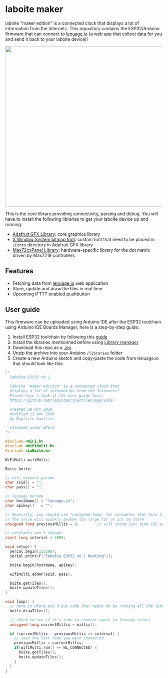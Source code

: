 # laboite maker
laboite "maker edition" is a connected clock that displays a lot of information from the Internetz. This repository contains the ESP32/Arduino firmware that can connect to [lenuage.io](https://lenuage.io/) (a web app that collect data for you and send it back to your laboite device)!

<img src="https://raw.githubusercontent.com/laboiteproject/laboite-maker/master/images/labo%C3%AEte_usb.png" width="512">

This is the core library providing connectivity, parsing and debug. You will have to install the following libraries to get your laboîte device up and running:
* [Adafruit GFX Library](https://github.com/adafruit/Adafruit-GFX-Library): core graphics library
* [X Window System bitmap font](https://github.com/adafruit/Adafruit-GFX-Library): custom font that need to be placed in `/Fonts` directory in Adafruit GFX library
* [Max72xxPanel Library](https://github.com/markruys/arduino-Max72xxPanel): hardware-specific library for the dot matrix driven by Max7219 controllers

## Features
* Fetching data from [lenuage.io](https://lenuage.io/) web application
* Store, update and draw the tiles in real time
* Upcoming IFTTT enabled pushbutton

## User guide
This firmware can be uploaded using Arduino IDE after the ESP32 toolchain using Arduino IDE Boards Manager, here is a step-by-step guide:
1. Install ESP32 toolchain by following this [guide](https://github.com/espressif/arduino-esp32/blob/master/docs/arduino-ide/boards_manager.md)
2. Install the libraries mentionned before using [Library manager](https://www.arduino.cc/en/Guide/Libraries#toc3)
3. Download this repo as a [.zip](https://github.com/laboiteproject/laboite-maker/archive/master.zip)
4. Unzip the archive into your Arduino `/libraries` folder
5. Create a new Arduino sketch and copy-paste the code from lenuage.io that should look like this:

```c
/*
  laboîte ESP32 v0.1

  laboite "maker edition" is a connected clock that
  displays a lot of information from the Internetz!
  Please have a look at the user guide here:
  https://github.com/laboiteproject/lenuage/wiki/

  created 28 Oct 2018
  modified 11 Nov 2018
  by Baptiste Gaultier

  released under GPLv3
*/

#include <WiFi.h>
#include <WiFiMulti.h>
#include <LaBoite.h>

WiFiMulti wifiMulti;

Boite boite;

// wifi network params
char ssid[] = "";
char pass[] = "";

// lenuage params
char hostName[] = "lenuage.io";
char apikey[]   = "";

// Generally, you should use "unsigned long" for variables that hold time
// The value will quickly become too large for an int to store
unsigned long previousMillis = 0;        // will store last time LED was updated

// constants won't change:
const long interval = 3000;  

void setup() {
  Serial.begin(115200);
  Serial.print(F("laboîte ESP32 v0.1 booting"));

  boite.begin(hostName, apikey);

  wifiMulti.addAP(ssid, pass);

  boite.getTiles();
  boite.updateTiles();
}

void loop() {
  // here is where you'd put code that needs to be running all the time.
  boite.drawTiles();

  // check to see if it's time to connect again to lenuage server
  unsigned long currentMillis = millis();

  if (currentMillis - previousMillis >= interval) {
    // save the last time you were connected
    previousMillis = currentMillis;
    if(wifiMulti.run() == WL_CONNECTED) {
      boite.getTiles();
      boite.updateTiles();
    }
  }
}

```
